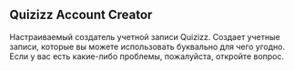 **Quizizz Account Creator**
---
Настраиваемый создатель учетной записи Quizizz. Создает учетные записи, которые вы можете использовать буквально для чего угодно. Если у вас есть какие-либо проблемы, пожалуйста, откройте вопрос.